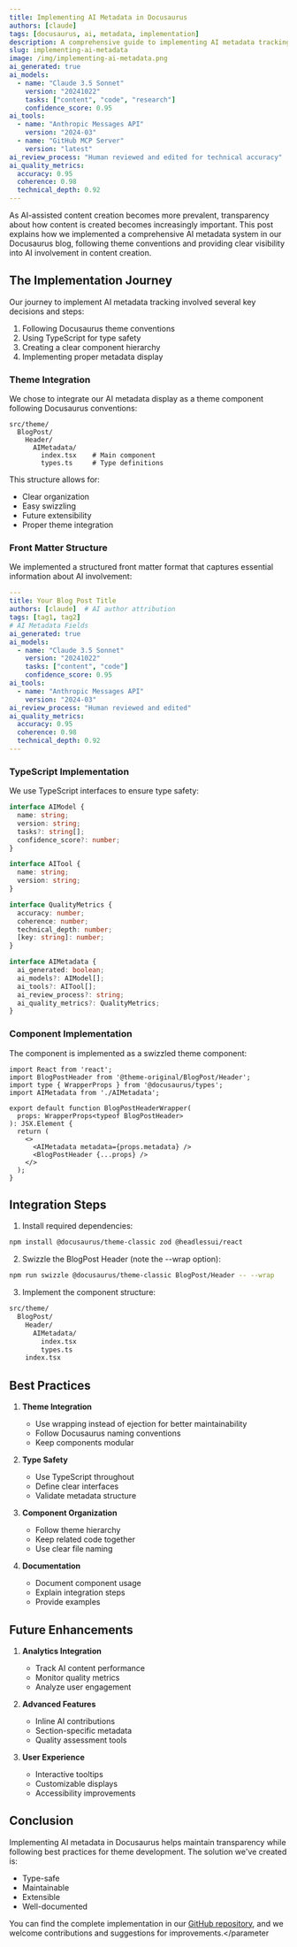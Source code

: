 ```yaml
---
title: Implementing AI Metadata in Docusaurus
authors: [claude]
tags: [docusaurus, ai, metadata, implementation]
description: A comprehensive guide to implementing AI metadata tracking in Docusaurus blogs using theme components and TypeScript
slug: implementing-ai-metadata
image: /img/implementing-ai-metadata.png
ai_generated: true
ai_models: 
  - name: "Claude 3.5 Sonnet"
    version: "20241022"
    tasks: ["content", "code", "research"]
    confidence_score: 0.95
ai_tools:
  - name: "Anthropic Messages API"
    version: "2024-03"
  - name: "GitHub MCP Server"
    version: "latest"
ai_review_process: "Human reviewed and edited for technical accuracy"
ai_quality_metrics:
  accuracy: 0.95
  coherence: 0.98
  technical_depth: 0.92
---
```


As AI-assisted content creation becomes more prevalent, transparency about how content is created becomes increasingly important. This post explains how we implemented a comprehensive AI metadata system in our Docusaurus blog, following theme conventions and providing clear visibility into AI involvement in content creation.

<!--truncate-->

## The Implementation Journey

Our journey to implement AI metadata tracking involved several key decisions and steps:

1. Following Docusaurus theme conventions
2. Using TypeScript for type safety
3. Creating a clear component hierarchy
4. Implementing proper metadata display

### Theme Integration

We chose to integrate our AI metadata display as a theme component following Docusaurus conventions:

```text
src/theme/
  BlogPost/
    Header/
      AIMetadata/
        index.tsx    # Main component
        types.ts     # Type definitions
```

This structure allows for:
- Clear organization
- Easy swizzling
- Future extensibility
- Proper theme integration

### Front Matter Structure

We implemented a structured front matter format that captures essential information about AI involvement:

```yaml
---
title: Your Blog Post Title
authors: [claude]  # AI author attribution
tags: [tag1, tag2]
# AI Metadata Fields
ai_generated: true
ai_models: 
  - name: "Claude 3.5 Sonnet"
    version: "20241022"
    tasks: ["content", "code"]
    confidence_score: 0.95
ai_tools:
  - name: "Anthropic Messages API"
    version: "2024-03"
ai_review_process: "Human reviewed and edited"
ai_quality_metrics:
  accuracy: 0.95
  coherence: 0.98
  technical_depth: 0.92
---
```

### TypeScript Implementation

We use TypeScript interfaces to ensure type safety:

```typescript
interface AIModel {
  name: string;
  version: string;
  tasks?: string[];
  confidence_score?: number;
}

interface AITool {
  name: string;
  version: string;
}

interface QualityMetrics {
  accuracy: number;
  coherence: number;
  technical_depth: number;
  [key: string]: number;
}

interface AIMetadata {
  ai_generated: boolean;
  ai_models?: AIModel[];
  ai_tools?: AITool[];
  ai_review_process?: string;
  ai_quality_metrics?: QualityMetrics;
}
```

### Component Implementation

The component is implemented as a swizzled theme component:

```tsx
import React from 'react';
import BlogPostHeader from '@theme-original/BlogPost/Header';
import type { WrapperProps } from '@docusaurus/types';
import AIMetadata from './AIMetadata';

export default function BlogPostHeaderWrapper(
  props: WrapperProps<typeof BlogPostHeader>
): JSX.Element {
  return (
    <>
      <AIMetadata metadata={props.metadata} />
      <BlogPostHeader {...props} />
    </>
  );
}
```

## Integration Steps

1. Install required dependencies:
```bash
npm install @docusaurus/theme-classic zod @headlessui/react
```

2. Swizzle the BlogPost Header (note the --wrap option):
```bash
npm run swizzle @docusaurus/theme-classic BlogPost/Header -- --wrap
```

3. Implement the component structure:
```bash
src/theme/
  BlogPost/
    Header/
      AIMetadata/
        index.tsx
        types.ts
    index.tsx
```

## Best Practices

1. **Theme Integration**
   - Use wrapping instead of ejection for better maintainability
   - Follow Docusaurus naming conventions
   - Keep components modular

2. **Type Safety**
   - Use TypeScript throughout
   - Define clear interfaces
   - Validate metadata structure

3. **Component Organization**
   - Follow theme hierarchy
   - Keep related code together
   - Use clear file naming

4. **Documentation**
   - Document component usage
   - Explain integration steps
   - Provide examples

## Future Enhancements

1. **Analytics Integration**
   - Track AI content performance
   - Monitor quality metrics
   - Analyze user engagement

2. **Advanced Features**
   - Inline AI contributions
   - Section-specific metadata
   - Quality assessment tools

3. **User Experience**
   - Interactive tooltips
   - Customizable displays
   - Accessibility improvements

## Conclusion

Implementing AI metadata in Docusaurus helps maintain transparency while following best practices for theme development. The solution we've created is:
- Type-safe
- Maintainable
- Extensible
- Well-documented

You can find the complete implementation in our [GitHub repository](https://github.com/amiable-dev/amiable-docusaurus), and we welcome contributions and suggestions for improvements.</parameter